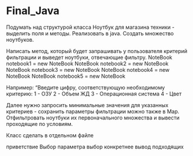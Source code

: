 # Final_Java

Подумать над структурой класса Ноутбук для магазина техники - выделить поля и методы. Реализовать в java.
Создать множество ноутбуков.

Написать метод, который будет запрашивать у пользователя критерий фильтрации и выведет ноутбуки, отвечающие фильтру.
NoteBook notebook1 = new NoteBook
NoteBook notebook2 = new NoteBook
NoteBook notebook3 = new NoteBook
NoteBook notebook4 = new NoteBook
NoteBook notebook5 = new NoteBook

Например: “Введите цифру, соответствующую необходимому критерию: 
1 - ОЗУ
2 - Объем ЖД
3 - Операционная система
4 - Цвет

Далее нужно запросить минимальные значения для указанных критериев - сохранить параметры фильтрации можно также в Map.
Отфильтровать ноутбуки их первоначального множества и вывести проходящие по условиям.

Класс сделать в отдельном файле

приветствие 
Выбор параметра
выбор конкретнее
вывод подходящих
